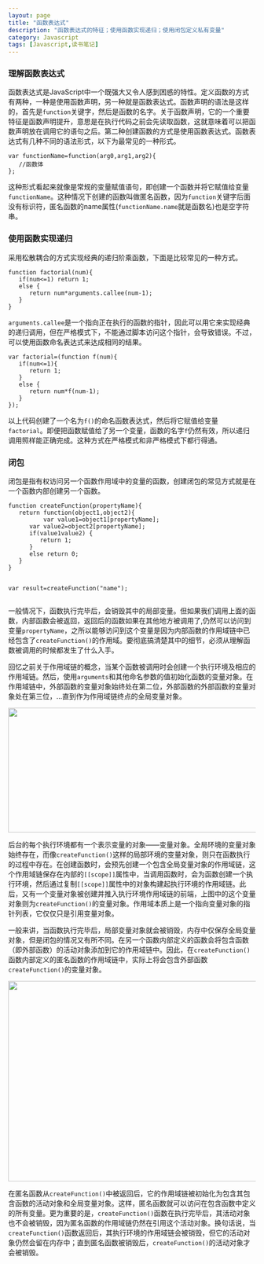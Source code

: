 ```yaml
---
layout: page
title: "函数表达式"
description: "函数表达式的特征；使用函数实现递归；使用闭包定义私有变量"
category: Javascript
tags: [Javascript,读书笔记]
---
```


<div class="p-section">
	<h3>理解函数表达式</h3>
	<p>函数表达式是JavaScript中一个既强大又令人感到困惑的特性。定义函数的方式有两种，一种是使用函数声明，另一种就是函数表达式。函数声明的语法是这样的，首先是<code>function</code>关键字，然后是函数的名字。关于函数声明，它的一个重要特征是函数声明提升，意思是在执行代码之前会先读取函数，这就意味着可以把函数声明放在调用它的语句之后。第二种创建函数的方式是使用函数表达式。函数表达式有几种不同的语法形式，以下为最常见的一种形式。</p>
<pre><code class="javascript">var functionName=function(arg0,arg1,arg2){
   //函数体
};
</code></pre>	
	<p>这种形式看起来就像是常规的变量赋值语句，即创建一个函数并将它赋值给变量<code>functionName</code>。这种情况下创建的函数叫做匿名函数，因为<code>function</code>关键字后面没有标识符，匿名函数的name属性(<code>functionName.name</code>就是函数名)也是空字符串。
	</p>
</div>

<div class="p-section">
	<h3>使用函数实现递归</h3>
	<p>采用松散耦合的方式实现经典的递归阶乘函数，下面是比较常见的一种方式。</p>
<pre><code class="javascript">function factorial(num){
   if(num<=1) return 1;
   else {
      return num*arguments.callee(num-1);
   }
}
</code></pre>
	<p><code>arguments.callee</code>是一个指向正在执行的函数的指针，因此可以用它来实现经典的递归调用，但在严格模式下，不能通过脚本访问这个指针，会导致错误。不过，可以使用函数命名表达式来达成相同的结果。</p>
<pre><code class="javascript">var factorial=(function f(num){
   if(num<=1){
      return 1;
   }
   else {
      return num*f(num-1);
   }
});
</code></pre>	
	<p>以上代码创建了一个名为<code>f()</code>的命名函数表达式，然后将它赋值给变量<code>factorial</code>。即便把函数赋值给了另一个变量，函数的名字<code>f</code>仍然有效，所以递归调用照样能正确完成。这种方式在严格模式和非严格模式下都行得通。
	</p>
</div>

<div class="p-section">
	<h3>闭包</h3>
	<p>闭包是指有权访问另一个函数作用域中的变量的函数，创建闭包的常见方式就是在一个函数内部创建另一个函数。</p>
<pre><code class="javascript">function createFunction(propertyName){
   return function(object1,object2){
          var value1=object1[propertyName];
	  var value2=object2[propertyName];
	  if(value1<value2){
	     return -1;
	  }
	  else if(value1>value2) {
	     return 1;
	  }
	  else return 0;
   }
}

var result=createFunction("name");
</code></pre>
	<p>一般情况下，函数执行完毕后，会销毁其中的局部变量。但如果我们调用上面的函数，内部函数会被返回，返回后的函数如果在其他地方被调用了,仍然可以访问到变量<code>propertyName</code>，之所以能够访问到这个变量是因为内部函数的作用域链中已经包含了<code>createFunction()</code>的作用域。要彻底搞清楚其中的细节，必须从理解函数被调用的时候都发生了什么入手。</p>
	<p>回忆之前关于作用域链的概念，当某个函数被调用时会创建一个执行环境及相应的作用域链。然后，使用<code>arguments</code>和其他命名参数的值初始化函数的变量对象。在作用域链中，外部函数的变量对象始终处在第二位，外部函数的外部函数的变量对象处在第三位，...直到作为作用域链终点的全局变量对象。</p>
	<div class="image"><img src="http://ffandii.github.io/Personal-blog/images/post/javascript/scope1.png" width="626" height="254"/></div>
	<p>后台的每个执行环境都有一个表示变量的对象——变量对象。全局环境的变量对象始终存在，而像<code>createFunction()</code>这样的局部环境的变量对象，则只在函数执行的过程中存在。在创建函数时，会预先创建一个包含全局变量对象的作用域链，这个作用域链保存在内部的<code>[[scope]]</code>属性中，当调用函数时，会为函数创建一个执行环境，然后通过复制<code>[[scope]]</code>属性中的对象构建起执行环境的作用域链。此后，又有一个变量对象被创建并推入执行环境作用域链的前端，上图中的这个变量对象则为<code>createFunction()</code>的变量对象。作用域本质上是一个指向变量对象的指针列表，它仅仅只是引用变量对象。</p>
	<p>一般来讲，当函数执行完毕后，局部变量对象就会被销毁，内存中仅保存全局变量对象，但是闭包的情况又有所不同。在另一个函数内部定义的函数会将包含函数（即外部函数）的活动对象添加到它的作用域链中。因此，在<code>createFunction()</code>函数内部定义的匿名函数的作用域链中，实际上将会包含外部函数<code>createFunction()</code>的变量对象。</p>
	<div class="image"><img src="http://ffandii.github.io/Personal-blog/images/post/javascript/scope2.png" width="601" height="408"/></div>
	<p>在匿名函数从<code>createFunction()</code>中被返回后，它的作用域链被初始化为包含其包含函数的活动对象和全局变量对象。这样，匿名函数就可以访问在包含函数中定义的所有变量。更为重要的是，<code>createFunction()</code>函数在执行完毕后，其活动对象也不会被销毁，因为匿名函数的作用域链仍然在引用这个活动对象。换句话说，当<code>createFunction()</code>函数返回后，其执行环境的作用域链会被销毁，但它的活动对象仍然会留在内存中；直到匿名函数被销毁后，<code>createFunction()</code>的活动对象才会被销毁。</p>
</div>